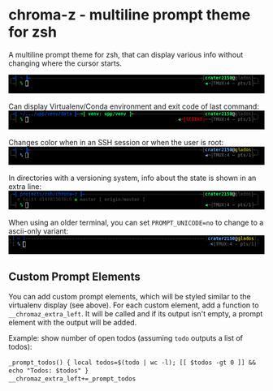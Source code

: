 # chroma-z - multiline prompt theme for zsh

A multiline prompt theme for zsh, that can display various info without changing
where the cursor starts.

![default prompt](screenshots/default.png)

Can display Virtualenv/Conda environment and exit code of last command:
![show exit code](screenshots/venv_exit_code.png)

Changes color when in an SSH session or when the user is root:
![ssh colors](screenshots/ssh.png)

In directories with a versioning system, info about the state is shown in an
extra line:
![git info](screenshots/git.png)

When using an older terminal, you can set `PROMPT_UNICODE=no` to change to a
ascii-only variant:
![ascii prompt](screenshots/ascii.png)

## Custom Prompt Elements

You can add custom prompt elements, which will be styled similar to the
virtualenv display (see above). For each custom element, add a function to
`__chromaz_extra_left`. It will be called and if its output isn't empty, a
prompt element with the output will be added.

Example: show number of open todos (assuming `todo` outputs a list of todos):

```
_prompt_todos() { local todos=$(todo | wc -l); [[ $todos -gt 0 ]] && echo "Todos: $todos" }
__chromaz_extra_left+=_prompt_todos
```
